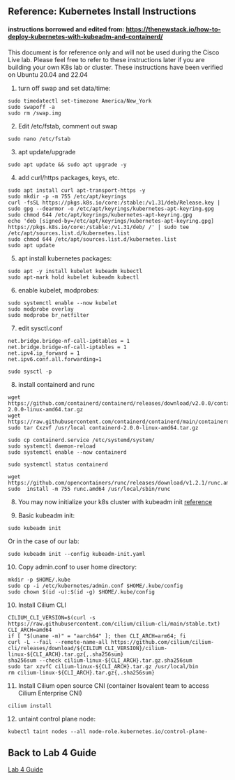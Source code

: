 ## Reference: Kubernetes Install Instructions

#### instructions borrowed and edited from: https://thenewstack.io/how-to-deploy-kubernetes-with-kubeadm-and-containerd/

This document is for reference only and will not be used during the Cisco Live lab. Please feel free to refer to these instructions later if you are building your own K8s lab or cluster. These instructions have been verified on Ubuntu 20.04 and 22.04

1. turn off swap and set data/time:
```
sudo timedatectl set-timezone America/New_York
sudo swapoff -a
sudo rm /swap.img
```

2. Edit /etc/fstab, comment out swap
```
sudo nano /etc/fstab
```

3. apt update/upgrade
```
sudo apt update && sudo apt upgrade -y
```

4. add curl/https packages, keys, etc.
```
sudo apt install curl apt-transport-https -y
sudo mkdir -p -m 755 /etc/apt/keyrings
curl -fsSL https://pkgs.k8s.io/core:/stable:/v1.31/deb/Release.key | sudo gpg --dearmor -o /etc/apt/keyrings/kubernetes-apt-keyring.gpg
sudo chmod 644 /etc/apt/keyrings/kubernetes-apt-keyring.gpg
echo 'deb [signed-by=/etc/apt/keyrings/kubernetes-apt-keyring.gpg] https://pkgs.k8s.io/core:/stable:/v1.31/deb/ /' | sudo tee /etc/apt/sources.list.d/kubernetes.list
sudo chmod 644 /etc/apt/sources.list.d/kubernetes.list 
sudo apt update
```

5. apt install kubernetes packages:
``` 
sudo apt -y install kubelet kubeadm kubectl
sudo apt-mark hold kubelet kubeadm kubectl
```

6. enable kubelet, modprobes:
```
sudo systemctl enable --now kubelet
sudo modprobe overlay
sudo modprobe br_netfilter
```
7. edit sysctl.conf
```
net.bridge.bridge-nf-call-ip6tables = 1
net.bridge.bridge-nf-call-iptables = 1
net.ipv4.ip_forward = 1
net.ipv6.conf.all.forwarding=1
```
```
sudo sysctl -p
```

8. install containerd and runc
```
wget https://github.com/containerd/containerd/releases/download/v2.0.0/containerd-2.0.0-linux-amd64.tar.gz 
wget https://raw.githubusercontent.com/containerd/containerd/main/containerd.service
sudo tar Cxzvf /usr/local containerd-2.0.0-linux-amd64.tar.gz 

sudo cp containerd.service /etc/systemd/system/
sudo systemctl daemon-reload
sudo systemctl enable --now containerd

sudo systemctl status containerd

wget https://github.com/opencontainers/runc/releases/download/v1.2.1/runc.amd64
sudo  install -m 755 runc.amd64 /usr/local/sbin/runc
```

8. You may now initialize your k8s cluster with kubeadm init [reference](../readme.md#initialize-the-kubernetes-cluster)

9. Basic kubeadm init:
```
sudo kubeadm init
```

Or in the case of our lab:
```
sudo kubeadm init --config kubeadm-init.yaml
```

10. Copy admin.conf to user home directory:
```
mkdir -p $HOME/.kube
sudo cp -i /etc/kubernetes/admin.conf $HOME/.kube/config
sudo chown $(id -u):$(id -g) $HOME/.kube/config
```

10. Install Cilium CLI
```
CILIUM_CLI_VERSION=$(curl -s https://raw.githubusercontent.com/cilium/cilium-cli/main/stable.txt)
CLI_ARCH=amd64
if [ "$(uname -m)" = "aarch64" ]; then CLI_ARCH=arm64; fi
curl -L --fail --remote-name-all https://github.com/cilium/cilium-cli/releases/download/${CILIUM_CLI_VERSION}/cilium-linux-${CLI_ARCH}.tar.gz{,.sha256sum}
sha256sum --check cilium-linux-${CLI_ARCH}.tar.gz.sha256sum
sudo tar xzvfC cilium-linux-${CLI_ARCH}.tar.gz /usr/local/bin
rm cilium-linux-${CLI_ARCH}.tar.gz{,.sha256sum}
```

11. Install Cilium open source CNI (container Isovalent team to access Cilium Enterprise CNI)
```
cilium install
```

12. untaint control plane node:
```
kubectl taint nodes --all node-role.kubernetes.io/control-plane-
```

 ## Back to Lab 4 Guide
[Lab 4 Guide](https://github.com/jalapeno/SRv6_dCloud_Lab/tree/main/lab_4/lab_4-guide.md)